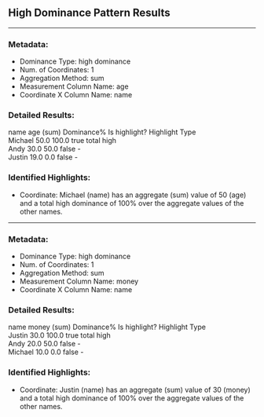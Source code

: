 ## High Dominance Pattern Results


----------------------------------------------------------------------------------------------------


### Metadata:
- Dominance Type:             high dominance
- Num. of Coordinates:        1
- Aggregation Method:         sum
- Measurement Column Name:    age
- Coordinate X Column Name:   name

### Detailed Results:
name      age (sum)   Dominance%   Is highlight?   Highlight Type   
Michael   50.0        100.0        true            total high       
Andy      30.0        50.0         false           -                
Justin    19.0        0.0          false           -                

### Identified Highlights:
- Coordinate: Michael (name) has an aggregate (sum) value of 50 (age)
and a total high dominance of 100% over the aggregate values of the other names.


----------------------------------------------------------------------------------------------------


### Metadata:
- Dominance Type:             high dominance
- Num. of Coordinates:        1
- Aggregation Method:         sum
- Measurement Column Name:    money
- Coordinate X Column Name:   name

### Detailed Results:
name      money (sum)   Dominance%   Is highlight?   Highlight Type   
Justin    30.0          100.0        true            total high       
Andy      20.0          50.0         false           -                
Michael   10.0          0.0          false           -                

### Identified Highlights:
- Coordinate: Justin (name) has an aggregate (sum) value of 30 (money)
and a total high dominance of 100% over the aggregate values of the other names.
